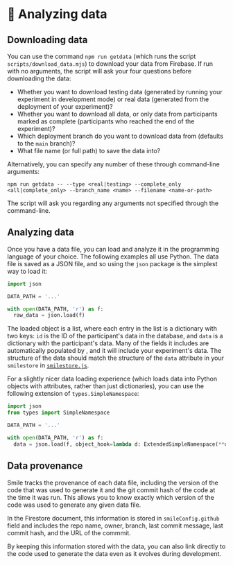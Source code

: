 # :monocle_face: Analyzing data

## Downloading data

You can use the command `npm run getdata` (which runs the script
`scripts/download_data.mjs`) to download your data from Firebase. If run with no
arguments, the script will ask your four questions before downloading the data:

- Whether you want to download testing data (generated by running your
  experiment in development mode) or real data (generated from the deployment of
  your experiment)?
- Whether you want to download all data, or only data from participants marked
  as complete (participants who reached the end of the experiment)?
- Which deployment branch do you want to download data from (defaults to the
  `main` branch)?
- What file name (or full path) to save the data into?

Alternatively, you can specify any number of these through command-line
arguments:

```
npm run getdata -- --type <real|testing> --complete_only <all|complete_only> --branch_name <name> --filename <name-or-path>
```

The script will ask you regarding any arguments not specified through the
command-line.

## Analyzing data

Once you have a data file, you can load and analyze it in the programming
language of your choice. The following examples all use Python. The data file is
saved as a JSON file, and so using the `json` package is the simplest way to
load it:

```python
import json

DATA_PATH = '...'

with open(DATA_PATH, 'r') as f:
  raw_data = json.load(f)
```

The loaded object is a list, where each entry in the list is a dictionary with
two keys: `id` is the ID of the participant's data in the database, and `data`
is a dictionary with the participant's data. Many of the fields it includes are
automatically populated by <SmileText/>, and it will include your experiment's
data. The structure of the data should match the structure of the `data`
attribute in your `smilestore` in
[`smilestore.js`](https://github.com/NYUCCL/smile/blob/data-download-script-improvements/src/stores/smilestore.js).

For a slightly nicer data loading experience (which loads data into Python
objects with attributes, rather than just dictionaries), you can use the
following extension of `types.SimpleNamespace`:

```python
import json
from types import SimpleNamespace

DATA_PATH = '...'

with open(DATA_PATH, 'r') as f:
  data = json.load(f, object_hook=lambda d: ExtendedSimpleNamespace(**d))
```

## Data provenance

Smile tracks the provenance of each data file, including the version of the code
that was used to generate it and the git commit hash of the code at the time it
was run. This allows you to know exactly which version of the code was used to
generate any given data file.

In the Firestore document, this information is stored in `smileConfig.github`
field and includes the repo name, owner, branch, last commit message, last
commit hash, and the URL of the commmit.

By keeping this information stored with the data, you can also link directly to
the code used to generate the data even as it evolves during development.
